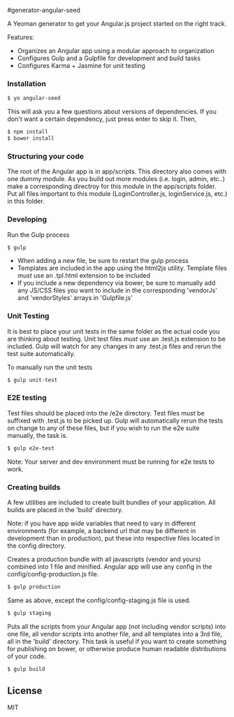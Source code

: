 #generator-angular-seed

A Yeoman generator to get your Angular.js project started on the right track.

Features:
* Organizes an Angular app using a modular approach to organization
* Configures Gulp and a Gulpfile for development and build tasks
* Configures Karma + Jasmine for unit testing

### Installation
```sh
$ yo angular-seed
```
This will ask you a few questions about versions of dependencies.  If you don't want a certain dependency, just press enter to skip it.  Then,
```sh
$ npm install
$ bower install
```
### Structuring your code
The root of the Angular app is in app/scripts.  This directory also comes with one dummy module.  As you build out more modules (i.e. login, admin, etc..) make a corresponding directroy for this module in the app/scripts folder.  Put all files important to this module (LoginController.js, loginService.js, etc.) in this folder.  

### Developing
Run the Gulp process
```sh
$ gulp
```

* When adding a new file, be sure to restart the gulp process
* Templates are included in the app using the html2js utility.  Template files *must* use an .tpl.html extension to be included
* If you include a new dependency via bower, be sure to manually add any JS/CSS files you want to include in the corresponding 'vendorJs' and 'vendorStyles' arrays in 'Gulpfile.js'

### Unit Testing
It is best to place your unit tests in the same folder as the actual code you are thinking about testing.  Unit test files *must* use an .test.js extension to be included.  Gulp will watch for any changes in any .test.js files and rerun the test suite automatically.

To manually run the unit tests
```sh
$ gulp unit-test
```

### E2E testing
Test files should be placed into the /e2e directory.  Test files must be suffixed with .test.js to be picked up.  Gulp will automatically rerun the tests on change to any of these files, but if you wish to run the e2e suite manually, the task is.

```sh
$ gulp e2e-test
```

Note: Your server and dev environment must be running for e2e tests to work.


### Creating builds
A few utilities are included to create built bundles of your application.  All builds are placed in the 'build' directory.

Note: if you have app wide variables that need to vary in different environments (for example, a backend url that may be different in development than in production), put these into respective files located in the config directory. 

Creates a production bundle with all javascripts (vendor and yours) combined into 1 file and minified.  Angular app will use any config in the config/config-production.js file. 
```sh
$ gulp production
```

Same as above, except the config/config-staging.js file is used.
```sh
$ gulp staging
```

Puts all the scripts from your Angular app (not including vendor scripts) into one file, all vendor scripts into another file, and all templates into a 3rd file, all in the 'build' directory.  This task is useful if you want to create something for publishing on bower, or otherwise produce human readable distributions of your code.
```sh
$ gulp build
```





License
----

MIT




